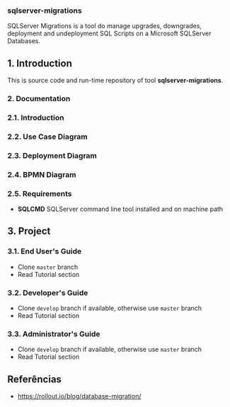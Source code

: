 ### sqlserver-migrations
SQLServer Migrations is a tool do manage upgrades, downgrades, deployment and undeployment SQL Scripts on a Microsoft SQLServer Databases.

## 1. Introduction

This is source code and run-time repository of tool **sqlserver-migrations**.


### 2. Documentation

### 2.1. Introduction

### 2.2. Use Case Diagram

### 2.3. Deployment Diagram

### 2.4. BPMN Diagram

### 2.5. Requirements

* **SQLCMD** SQLServer command line tool installed and on machine path

## 3. Project

### 3.1. End User's Guide

* Clone `master` branch
* Read Tutorial section

### 3.2. Developer's Guide

* Clone `develop` branch if available, otherwise use `master` branch
* Read Tutorial section

### 3.3. Administrator's Guide

* Clone `develop` branch if available, otherwise use `master` branch
* Read Tutorial section




## Referências ##

* https://rollout.io/blog/database-migration/
